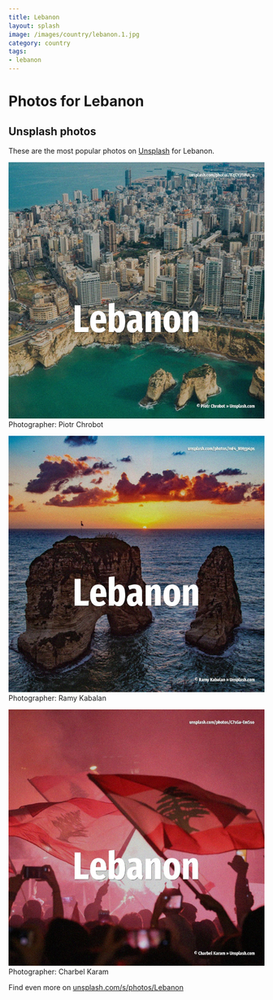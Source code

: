 ```yaml
---
title: Lebanon
layout: splash
image: /images/country/lebanon.1.jpg
category: country
tags:
- lebanon
---
```

# Photos for Lebanon
 
## Unsplash photos
These are the most popular photos on [Unsplash](https://unsplash.com) for Lebanon.
 
![Lebanon](/images/country/lebanon.1.jpg)
Photographer:  Piotr Chrobot
 
![Lebanon](/images/country/lebanon.2.jpg)
Photographer:  Ramy Kabalan
 
![Lebanon](/images/country/lebanon.3.jpg)
Photographer:  Charbel Karam
 
Find even more on [unsplash.com/s/photos/Lebanon](https://unsplash.com/s/photos/Lebanon)
 
